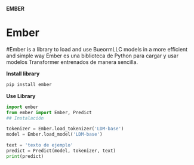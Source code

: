**EMBER**
# Ember

#Ember is a library to load and use BueormLLC models in a more efficient and simple way
Ember es una biblioteca de Python para cargar y usar modelos Transformer entrenados de manera sencilla.

**Install library**
```bash
pip install ember
```

**Use Library**
```python
import ember
from ember import Ember, Predict
## Instalación

tokenizer = Ember.load_tokenizer('LDM-base')
model = Ember.load_model('LDM-base')

text = 'texto de ejemplo'
predict = Predict(model, tokenizer, text)
print(predict)
```
